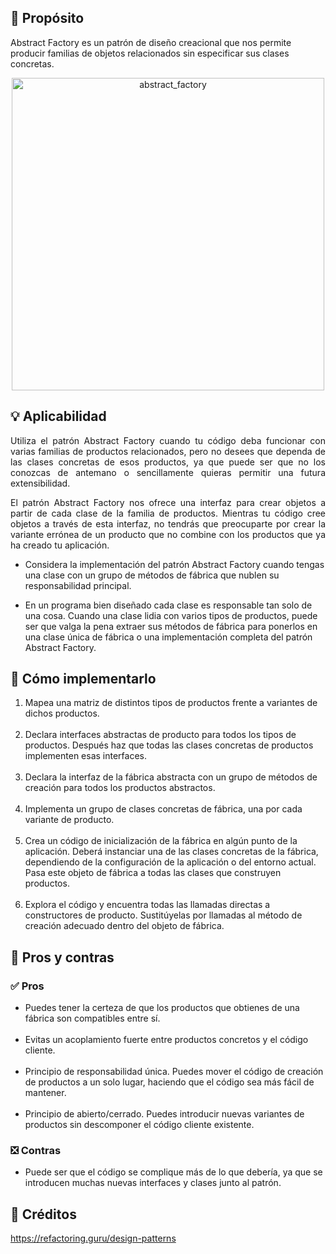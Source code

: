 ## 📌 Propósito

Abstract Factory es un patrón de diseño creacional que nos permite producir familias de objetos relacionados sin especificar sus clases concretas.

<p align="center">
<img alt="abstract_factory" width="500" src="https://refactoring.guru/images/patterns/content/abstract-factory/abstract-factory-es-2x.png" />
</p>

## 💡 Aplicabilidad
<p align="justify">
Utiliza el patrón Abstract Factory cuando tu código deba funcionar con varias familias de productos relacionados, pero no desees que dependa de las clases concretas de esos productos, ya que puede ser que no los conozcas de antemano o sencillamente quieras permitir una futura extensibilidad.
</p>

<p align="justify">
El patrón Abstract Factory nos ofrece una interfaz para crear objetos a partir de cada clase de la familia de productos. Mientras tu código cree objetos a través de esta interfaz, no tendrás que preocuparte por crear la variante errónea de un producto que no combine con los productos que ya ha creado tu aplicación.
</p>

* Considera la implementación del patrón Abstract Factory cuando tengas una clase con un grupo de métodos de fábrica que nublen su responsabilidad principal.


* En un programa bien diseñado cada clase es responsable tan solo de una cosa. Cuando una clase lidia con varios tipos de productos, puede ser que valga la pena extraer sus métodos de fábrica para ponerlos en una clase única de fábrica o una implementación completa del patrón Abstract Factory.


## 📝 Cómo implementarlo

1. Mapea una matriz de distintos tipos de productos frente a variantes de dichos productos.<br><br>
2. Declara interfaces abstractas de producto para todos los tipos de productos. Después haz que todas las clases concretas de productos implementen esas interfaces.<br><br>
3. Declara la interfaz de la fábrica abstracta con un grupo de métodos de creación para todos los productos abstractos.<br><br>
4. Implementa un grupo de clases concretas de fábrica, una por cada variante de producto.<br><br>
5. Crea un código de inicialización de la fábrica en algún punto de la aplicación. Deberá instanciar una de las clases concretas de la fábrica, dependiendo de la configuración de la aplicación o del entorno actual. Pasa este objeto de fábrica a todas las clases que construyen productos.<br><br>
6. Explora el código y encuentra todas las llamadas directas a constructores de producto. Sustitúyelas por llamadas al método de creación adecuado dentro del objeto de fábrica.

## 🚩 Pros y contras

### ✅ Pros

* Puedes tener la certeza de que los productos que obtienes de una fábrica son compatibles entre sí.<br></br>
* Evitas un acoplamiento fuerte entre productos concretos y el código cliente.<br></br>
* Principio de responsabilidad única. Puedes mover el código de creación de productos a un solo lugar, haciendo que el código sea más fácil de mantener.<br></br>
* Principio de abierto/cerrado. Puedes introducir nuevas variantes de productos sin descomponer el código cliente existente.

### ❎ Contras
* Puede ser que el código se complique más de lo que debería, ya que se introducen muchas nuevas interfaces y clases junto al patrón.

## 📔 Créditos
<a href="https://refactoring.guru/design-patterns"> https://refactoring.guru/design-patterns </a>
